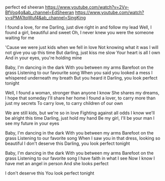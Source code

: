 perfect ed sheeran
https://www.youtube.com/watch?v=2Vv-BfVoq4g&ab_channel=EdSheeran
https://www.youtube.com/watch?v=sPMA1tqWuf4&ab_channel=SingKing

I found a love, for me
Darling, just dive right in and follow my lead
Well, I found a girl, beautiful and sweet
Oh, I never knew you were the someone waiting for me

'Cause we were just kids when we fell in love
Not knowing what it was
I will not give you up this time
But darling, just kiss me slow
Your heart is all I own
And in your eyes, you're holding mine

Baby, I'm dancing in the dark
With you between my arms
Barefoot on the grass
Listening to our favourite song
When you said you looked a mess
I whispered underneath my breath
But you heard it
Darling, you look perfect tonight

Well, I found a woman, stronger than anyone I know
She shares my dreams, I hope that someday I'll share her home
I found a lover, to carry more than just my secrets
To carry love, to carry children of our own

We are still kids, but we're so in love
Fighting against all odds
I know we'll be alright this time
Darling, just hold my hand
Be my girl, I'll be your man
I see my future in your eyes

Baby, I'm dancing in the dark
With you between my arms
Barefoot on the grass
Listening to our favorite song
When I saw you in that dress, looking so beautiful
I don't deserve this
Darling, you look perfect tonight

Baby, I'm dancing in the dark
With you between my arms
Barefoot on the grass
Listening to our favorite song
I have faith in what I see
Now I know I have met an angel in person
And she looks perfect

I don't deserve this
You look perfect tonight